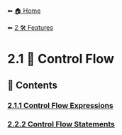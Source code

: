 ⬅ [🏠 Home](../../README.md)

⬅ [2 🛠 Features](../README.md)

# 2.1 🔀 Control Flow

## 📄 Contents

### [2.1.1 Control Flow Expressions](control_flow_expression.md)
### [2.2.2 Control Flow Statements](control_flow_statement.md)
